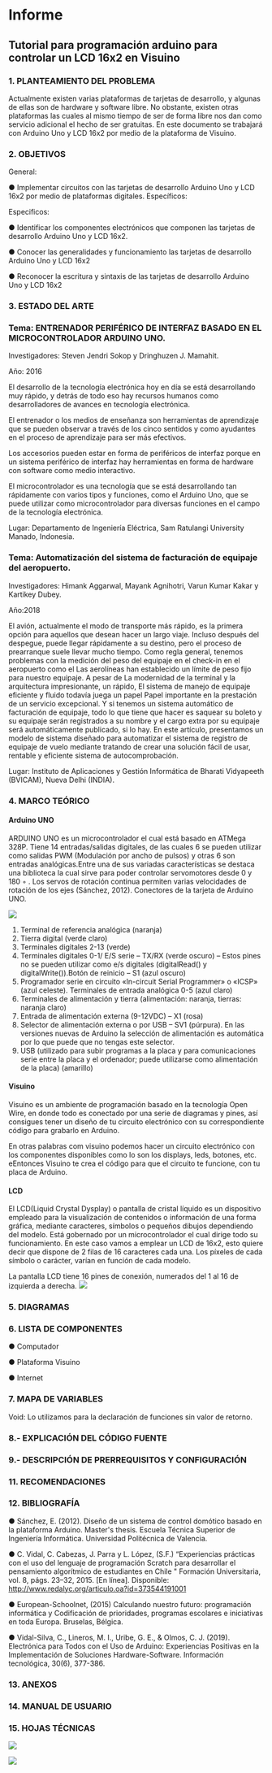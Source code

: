 
# Informe 

## Tutorial para programación arduino  para controlar un LCD  16x2 en Visuino

### 1.	PLANTEAMIENTO DEL PROBLEMA

Actualmente existen varias plataformas de tarjetas de desarrollo, y algunas de ellas son de hardware y software libre. No obstante, existen otras plataformas las cuales al mismo tiempo de ser de forma libre nos dan como servicio adicional el hecho de ser gratuitas. En este documento se trabajará con Arduino Uno y LCD  16x2 por medio de la plataforma de Visuino.
### 2. OBJETIVOS

General:

●	Implementar circuitos con las tarjetas de desarrollo Arduino Uno y LCD  16x2 por medio de plataformas digitales.
Específicos:


Especificos:

●	Identificar los componentes electrónicos que componen las tarjetas de desarrollo Arduino Uno y LCD  16x2.

●	Conocer las generalidades y funcionamiento las tarjetas de desarrollo Arduino Uno y LCD  16x2

●	Reconocer la escritura y sintaxis de las tarjetas de desarrollo Arduino Uno y LCD  16x2


### 3.	ESTADO DEL ARTE

### Tema: ENTRENADOR PERIFÉRICO DE INTERFAZ BASADO EN EL MICROCONTROLADOR ARDUINO UNO.

Investigadores: Steven Jendri Sokop y Dringhuzen J. Mamahit.

Año: 2016

El desarrollo de la tecnología electrónica hoy en día se está desarrollando muy rápido, y detrás de todo eso hay recursos humanos como desarrolladores de avances en tecnología electrónica.

El entrenador o los medios de enseñanza son herramientas de aprendizaje que se pueden observar a través de los cinco sentidos y como ayudantes en el proceso de aprendizaje para ser más efectivos.

Los accesorios pueden estar en forma de periféricos de interfaz porque en un sistema periférico de interfaz hay herramientas en forma de hardware con software como medio interactivo.

El microcontrolador es una tecnología que se está desarrollando tan rápidamente con varios tipos y funciones, como el Arduino Uno, que se puede utilizar como microcontrolador para diversas funciones en el campo de la tecnología electrónica.

Lugar: Departamento de Ingeniería Eléctrica, Sam Ratulangi University Manado, Indonesia.

### Tema: Automatización del sistema de facturación de equipaje del aeropuerto.

Investigadores: Himank Aggarwal, Mayank Agnihotri, Varun Kumar Kakar  y Kartikey Dubey.

Año:2018

El avión, actualmente el modo de transporte más rápido, es la primera opción para aquellos que desean hacer un largo viaje. Incluso
después del despegue, puede llegar rápidamente a su destino, pero el proceso de prearranque suele llevar mucho tiempo. Como regla general, tenemos problemas
con la medición del peso del equipaje en el check-in en el aeropuerto como el
Las aerolíneas han establecido un límite de peso fijo para nuestro equipaje. A pesar de
La modernidad de la terminal y la arquitectura impresionante, un rápido,
El sistema de manejo de equipaje eficiente y fluido todavía juega un papel
Papel importante en la prestación de un servicio excepcional. Y si tenemos un
sistema automático de facturación de equipaje, todo lo que tiene que hacer es saquear
su boleto y su equipaje serán registrados a su nombre
y el cargo extra por su equipaje será automáticamente
publicado, si lo hay. En este artículo, presentamos un modelo de sistema
diseñado para automatizar el sistema de registro de equipaje de vuelo mediante
tratando de crear una solución fácil de usar, rentable y eficiente
sistema de autocomprobación.

Lugar: Instituto de Aplicaciones y Gestión Informática de Bharati Vidyapeeth (BVICAM), Nueva Delhi (INDIA).


### 4.	MARCO TEÓRICO


#### Arduino UNO

ARDUINO UNO es un microcontrolador el cual está basado en ATMega 328P. Tiene 14 entradas/salidas digitales, de las cuales 6 se pueden utilizar como salidas PWM (Modulación por ancho de pulsos) y otras 6 son entradas analógicas.Entre una de sus variadas características se destaca una biblioteca la cual sirve para poder controlar servomotores desde 0 y 180 ◦ . Los servos de rotación continua permiten varias velocidades de rotación de los ejes (Sánchez, 2012).
Conectores de la tarjeta de Arduino UNO.

![](img/fg1.png)

1.	Terminal de referencia analógica (naranja)
2.	Tierra digital (verde claro)
3.	Terminales digitales 2-13 (verde)
4.	Terminales digitales 0-1/ E/S serie – TX/RX (verde oscuro) – Estos pines no se pueden utilizar como e/s digitales (digitalRead() y digitalWrite()).Botón de reinicio – S1 (azul oscuro)
5.	Programador serie en circuito «In-circuit Serial Programmer» o «ICSP» (azul celeste). Terminales de entrada analógica 0-5 (azul claro)
6.	Terminales de alimentación y tierra (alimentación: naranja, tierras: naranja claro)
7.	Entrada de alimentación externa (9-12VDC) – X1 (rosa)
8.	Selector de alimentación externa o por USB – SV1 (púrpura). En las versiones nuevas de Arduino la selección de alimentación es automática por lo que puede que no tengas este selector.
9.	USB (utilizado para subir programas a la placa y para comunicaciones serie entre la placa y el ordenador; puede utilizarse como alimentación de la placa) (amarillo)

#### Visuino

Visuino es un ambiente de programación basado en la tecnología Open Wire, en donde todo es conectado por una serie de diagramas y pines, así consigues tener un diseño de tu circuito electrónico con su correspondiente código para grabarlo en Arduino.

En otras palabras com visuino podemos hacer  un circuito electrónico con los componentes disponibles como lo son los displays, leds, botones, etc. eEntonces Visuino te crea el código para que el circuito te funcione, con tu placa de Arduino.


#### LCD
El LCD(Liquid Crystal Dysplay) o pantalla de cristal líquido es un dispositivo empleado para la visualización de contenidos o información de una forma gráfica, mediante caracteres, símbolos o pequeños dibujos dependiendo del modelo. Está gobernado por un microcontrolador el cual dirige todo su funcionamiento.
En este caso vamos a emplear un LCD de 16x2, esto quiere decir que dispone de 2 filas de 16 caracteres cada una. Los píxeles de cada símbolo o carácter, varían en función de cada modelo.

La pantalla LCD tiene 16 pines de conexión, numerados del 1 al 16 de izquierda a derecha.
![](img/Capture1.PNG)



### 5.	DIAGRAMAS







### 6.	LISTA DE COMPONENTES


●	Computador

●	Plataforma Visuino

●	Internet




### 7.	MAPA DE VARIABLES

Void: Lo utilizamos para la declaración de funciones sin valor de retorno.
 

### 8.- EXPLICACIÓN DEL CÓDIGO FUENTE




### 9.- DESCRIPCIÓN DE PRERREQUISITOS Y CONFIGURACIÓN



### 11.	RECOMENDACIONES






### 12.	BIBLIOGRAFÍA



●	Sánchez, E. (2012). Diseño de un sistema de control domótico basado en la plataforma Arduino. Master's thesis. Escuela Técnica Superior de Ingeniería Informática. Universidad Politécnica de Valencia.

●	C. Vidal, C. Cabezas, J. Parra y L. López, (S.F.) “Experiencias prácticas con el uso del lenguaje de programación Scratch para desarrollar el pensamiento algorítmico de estudiantes en Chile " Formación Universitaria, vol. 8, págs. 23–32, 2015. [En línea]. Disponible: http://www.redalyc.org/articulo.oa?id=373544191001

●	 European-Schoolnet, (2015) Calculando nuestro futuro: programación informática y Codificación de prioridades, programas escolares e iniciativas en toda Europa. Bruselas, Bélgica.

●	Vidal-Silva, C., Lineros, M. I., Uribe, G. E., & Olmos, C. J. (2019). Electrónica para Todos con el Uso de Arduino: Experiencias Positivas en la Implementación de Soluciones Hardware-Software. Información tecnológica, 30(6), 377-386.


### 13.	ANEXOS

### 14. MANUAL DE USUARIO



       

### 15. HOJAS TÉCNICAS
![](img/arduino-Pinout.jpg)

![](img/16x2-Character-LCD-Display-Pinout.jpg)


